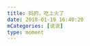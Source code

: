 ```yaml
---
title: 妈的，吃上火了
date: 2018-01-19 16:40:20
mCategories: [说说]
type: moment
---
```


<div id="pics-20180119164020"></div>

<script>
var data = [
    {"link": "2018-01-19_000000.jpeg", "type": "shuoshuo"}
];
picsRender(data, "pics-20180119164020");
</script>
